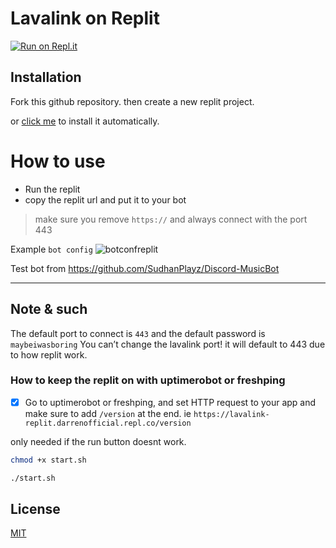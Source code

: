 # Lavalink on Replit
[![Run on Repl.it](https://repl.it/badge/github/DarrenOfficial/lavalink-replit)](https://repl.it/github/DarrenOfficial/lavalink-replit)



## Installation

Fork this github repository. then create a new replit project.

or [click me](https://replit.com/github/DarrenOfficial/lavalink-replit) to install it automatically.

# How to use
* Run the replit
* copy the replit url and put it to your bot
> make sure you remove `https://` and always connect with the port 443

Example `bot config`
![botconfreplit](https://cdn.darrennathanael.com/assets/discord/lavalinkconfigbot.jpeg)

Test bot from https://github.com/SudhanPlayz/Discord-MusicBot


- - -

## Note & such
The default port to connect is `443` and the default password is `maybeiwasboring`
You can’t change the lavalink port! it will default to 443 due to how replit work.

### How to keep the replit on with uptimerobot or freshping
- [x] Go to uptimerobot or freshping, and set HTTP request to your app and make sure to add `/version` at the end. ie `https://lavalink-replit.darrenofficial.repl.co/version`


only needed if the run button doesnt work.
```bash
chmod +x start.sh
```
```bash
./start.sh
```

## License
[MIT](https://choosealicense.com/licenses/mit/)
